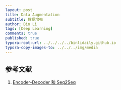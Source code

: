 ```yaml
---
layout: post
title: Data Augmentation
subtitle: 数据增强
author: Bin Li
tags: [Deep Learning]
comments: true
published: true
typora-root-url: ../../../../binlidaily.github.io
typora-copy-images-to: ../../../img/media
---
```






## 参考文献

1. [Encoder-Decoder 和 Seq2Seq](https://easyai.tech/ai-definition/encoder-decoder-seq2seq/)